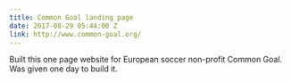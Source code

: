 ```yaml
---
title: Common Goal landing page
date: 2017-08-29 05:44:00 Z
link: http://www.common-goal.org/
---
```


Built this one page website for European soccer non-profit Common Goal. Was given one day to build it. 
